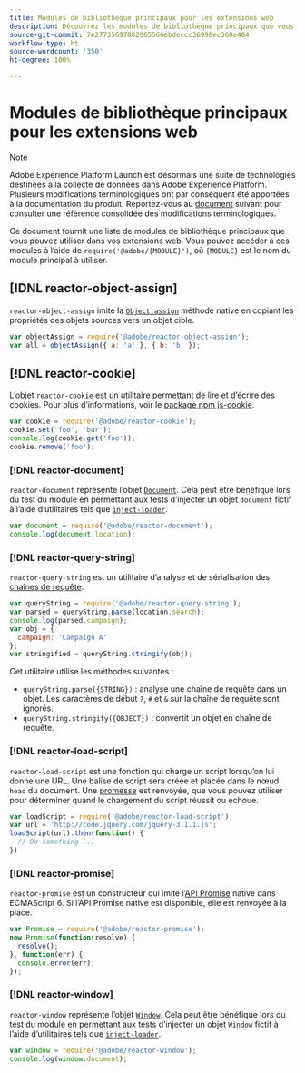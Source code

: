 ```yaml
---
title: Modules de bibliothèque principaux pour les extensions web
description: Découvrez les modules de bibliothèque principaux que vous pouvez utiliser dans vos extensions web.
source-git-commit: 7e27735697882065566ebdeccc36998ec368e404
workflow-type: ht
source-wordcount: '350'
ht-degree: 100%

---
```


# Modules de bibliothèque principaux pour les extensions web

>[!NOTE]
>
>Adobe Experience Platform Launch est désormais une suite de technologies destinées à la collecte de données dans Adobe Experience Platform. Plusieurs modifications terminologiques ont par conséquent été apportées à la documentation du produit. Reportez-vous au [document](../../term-updates.md) suivant pour consulter une référence consolidée des modifications terminologiques.

Ce document fournit une liste de modules de bibliothèque principaux que vous pouvez utiliser dans vos extensions web. Vous pouvez accéder à ces modules à l’aide de `require('@adobe/{MODULE}')`, où `{MODULE}` est le nom du module principal à utiliser.

## [!DNL reactor-object-assign]

`reactor-object-assign` imite la [`Object.assign`](https://developer.mozilla.org/fr-FR/docs/Web/JavaScript/Reference/Objets_globaux/Object/assign) méthode native en copiant les propriétés des objets sources vers un objet cible.

```javascript
var objectAssign = require('@adobe/reactor-object-assign');
var all = objectAssign({ a: 'a' }, { b: 'b' });
```

## [!DNL reactor-cookie]

L’objet `reactor-cookie` est un utilitaire permettant de lire et d’écrire des cookies. Pour plus d’informations, voir le [package npm js-cookie](https://www.npmjs.com/package/js-cookie).

```javascript
var cookie = require('@adobe/reactor-cookie');
cookie.set('foo', 'bar');
console.log(cookie.get('foo'));
cookie.remove('foo');
```

### [!DNL reactor-document]

`reactor-document` représente l’objet [`Document`](https://developer.mozilla.org/fr-FR/docs/Web/API/Document). Cela peut être bénéfique lors du test du module en permettant aux tests d’injecter un objet `document` fictif à l’aide d’utilitaires tels que [`inject-loader`](https://www.npmjs.com/package/inject-loader).

```javascript
var document = require('@adobe/reactor-document');
console.log(document.location);
```

### [!DNL reactor-query-string]

`reactor-query-string` est un utilitaire d’analyse et de sérialisation des [chaînes de requête](https://developer.mozilla.org/en-US/docs/Web/API/HTMLHyperlinkElementUtils/search).

```javascript
var queryString = require('@adobe/reactor-query-string');
var parsed = queryString.parse(location.search);
console.log(parsed.campaign);
var obj = {
  campaign: 'Campaign A'
};
var stringified = queryString.stringify(obj);
```

Cet utilitaire utilise les méthodes suivantes :

* `queryString.parse({STRING})` : analyse une chaîne de requête dans un objet. Les caractères de début `?`, `#` et `&` sur la chaîne de requête sont ignorés.
* `queryString.stringify({OBJECT})` : convertit un objet en chaîne de requête.

### [!DNL reactor-load-script]

`reactor-load-script` est une fonction qui charge un script lorsqu’on lui donne une URL. Une balise de script sera créée et placée dans le nœud `head` du document. Une [promesse](https://developer.mozilla.org/fr-FR/docs/Web/JavaScript/Reference/Global_Objects/Promise) est renvoyée, que vous pouvez utiliser pour déterminer quand le chargement du script réussit ou échoue.

```javascript
var loadScript = require('@adobe/reactor-load-script');
var url = 'http://code.jquery.com/jquery-3.1.1.js';
loadScript(url).then(function() {
  // Do something ...
})
```

### [!DNL reactor-promise]

`reactor-promise` est un constructeur qui imite l’[API Promise](https://developer.mozilla.org/fr-FR/docs/Web/JavaScript/Reference/Global_Objects/Promise) native dans ECMAScript 6. Si l’API Promise native est disponible, elle est renvoyée à la place.

```javascript
var Promise = require('@adobe/reactor-promise');
new Promise(function(resolve) {
  resolve();
}, function(err) {
  console.error(err);
});
```

### [!DNL reactor-window]

`reactor-window` représente l’objet [`Window`](https://developer.mozilla.org/fr-FR/docs/Web/API/Window). Cela peut être bénéfique lors du test du module en permettant aux tests d’injecter un objet `Window` fictif à l’aide d’utilitaires tels que [`inject-loader`](https://www.npmjs.com/package/inject-loader).

```javascript
var window = require('@adobe/reactor-window');
console.log(window.document);
```

